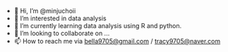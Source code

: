 - 👋 Hi, I’m @minjuchoii
- 👀 I’m interested in data analysis
- 🌱 I’m currently learning data analysis using R and python.
- 💞️ I’m looking to collaborate on ...
- 📫 How to reach me via bella9705@gmail.com / tracy9705@naver.com

<!---
minjuchoii/minjuchoii is a ✨ special ✨ repository because its `README.md` (this file) appears on your GitHub profile.
You can click the Preview link to take a look at your changes.
--->
